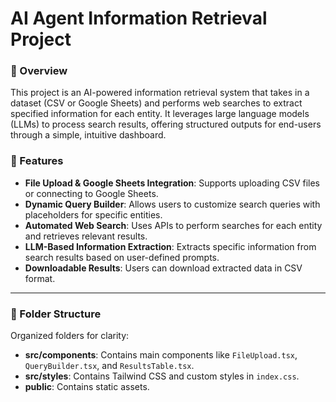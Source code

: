 # AI Agent Information Retrieval Project

### 🚀 Overview
This project is an AI-powered information retrieval system that takes in a dataset (CSV or Google Sheets) and performs web searches to extract specified information for each entity. It leverages large language models (LLMs) to process search results, offering structured outputs for end-users through a simple, intuitive dashboard.

### 🌟 Features
- **File Upload & Google Sheets Integration**: Supports uploading CSV files or connecting to Google Sheets.
- **Dynamic Query Builder**: Allows users to customize search queries with placeholders for specific entities.
- **Automated Web Search**: Uses APIs to perform searches for each entity and retrieves relevant results.
- **LLM-Based Information Extraction**: Extracts specific information from search results based on user-defined prompts.
- **Downloadable Results**: Users can download extracted data in CSV format.

---

### 📂 Folder Structure
Organized folders for clarity:
- **src/components**: Contains main components like `FileUpload.tsx`, `QueryBuilder.tsx`, and `ResultsTable.tsx`.
- **src/styles**: Contains Tailwind CSS and custom styles in `index.css`.
- **public**: Contains static assets.
